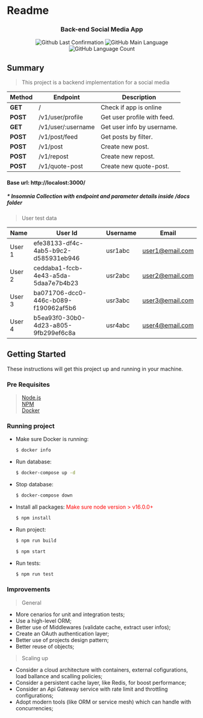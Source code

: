 # Readme

<h3 align="center">
  Back-end Social Media App
</h3>

<p align="center">
  <img alt = "Github Last Confirmation" src = "https://img.shields.io/github/last-commit/mrabello23/social-media-app">
  <img alt = "GitHub Main Language" src = "https://img.shields.io/github/languages/top/mrabello23/social-media-app">
  <img alt="GitHub Language Count" src="https://img.shields.io/github/languages/count/mrabello23/social-media-app?color=%2304D361">
</p>

## Summary

> This project is a backend implementation for a social media

| Method   | Endpoint           | Description                 |
| -------- | ------------------ | --------------------------- |
| **GET**  | ​/                 | Check if app is online      |
| **POST** | /v1/user/profile   | Get user profile with feed. |
| **GET**  | /v1/user/:username | Get user info by username.  |
| **POST** | /v1/post/feed      | Get posts by filter.        |
| **POST** | /v1/post           | Create new post.            |
| **POST** | /v1/repost         | Create new repost.          |
| **POST** | /v1/quote-post     | Create new quote-post.      |

#### <span style="font-weight:bold;"> Base url: </span> http://localost:3000/

##### <span style="font-weight:bold;"> \* Insomnia Collection with endpoint and parameter details inside /docs folder </span>

> User test data

| Name   | User Id                              | Username | Email           |
| ------ | ------------------------------------ | -------- | --------------- |
| User 1 | efe38133-df4c-4ab5-b9c2-d585931eb946 | usr1abc  | user1@email.com |
| User 2 | ceddaba1-fccb-4e43-a5da-5daa7e7b4b23 | usr2abc  | user2@email.com |
| User 3 | ba071706-dcc0-446c-b089-f190962af5b6 | usr3abc  | user3@email.com |
| User 4 | b5ea93f0-30b0-4d23-a805-9fb299ef6c8a | usr4abc  | user4@email.com |

## Getting Started

These instructions will get this project up and running in your machine.

### Pre Requisites

> [Node.js](http://nodejs.org/) \
> [NPM](https://www.npmjs.com/) \
> [Docker](https://www.docker.com/)

### Running project

- Make sure Docker is running:

  ```sh
  $ docker info
  ```

- Run database:

  ```sh
  $ docker-compose up -d
  ```

- Stop database:

  ```sh
  $ docker-compose down
  ```

- Install all packages:
  <span style="color: #FF0000"> Make sure node version > v16.0.0+ </span>

  ```sh
  $ npm install
  ```

- Run project:

  ```sh
  $ npm run build
  ```

  ```sh
  $ npm start
  ```

- Run tests:

  ```sh
  $ npm run test
  ```

### Improvements

> General

- More cenarios for unit and integration tests;
- Use a high-level ORM;
- Better use of Middlewares (validate cache, extract user infos);
- Create an OAuth authentication layer;
- Better use of projects design pattern;
- Better reuse of objects;

> Scaling up

- Consider a cloud architecture with containers, external cofigurations, load ballance and scalling policies;
- Consider a persistent cache layer, like Redis, for boost performance;
- Consider an Api Gateway service with rate limit and throttling configurations;
- Adopt modern tools (like ORM or service mesh) which can handle with concurrencies;
